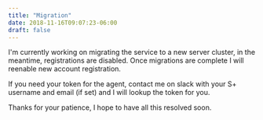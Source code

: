 ```yaml
---
title: "Migration"
date: 2018-11-16T09:07:23-06:00
draft: false
---
```


I'm currently working on migrating the service to a new server cluster, in the
meantime, registrations are disabled. Once migrations are complete I will
reenable new account registration.

If you need your token for the agent, contact me on slack with your S+ username
and email (if set) and I will lookup the token for you.

Thanks for your patience, I hope to have all this resolved soon. 